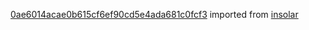 [0ae6014acae0b615cf6ef90cd5e4ada681c0fcf3](https://github.com/insolar/insolar/commit/0ae6014acae0b615cf6ef90cd5e4ada681c0fcf3) imported from [insolar](https://github.com/insolar/insolar)
